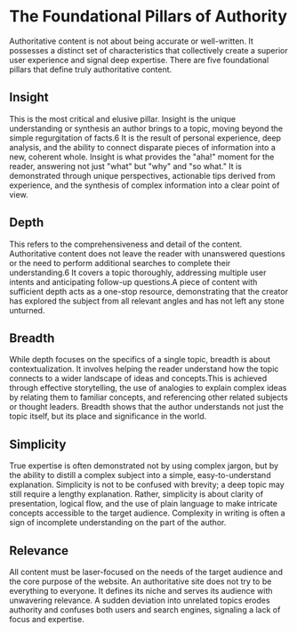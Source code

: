 # The Foundational Pillars of Authority

Authoritative content is not about being accurate or well-written. It possesses a distinct set of characteristics that collectively create a superior user experience and signal deep expertise. There are five foundational pillars that define truly authoritative content.

## Insight

This is the most critical and elusive pillar. Insight is the unique understanding or synthesis an author brings to a topic, moving beyond the simple regurgitation of facts.6 It is the result of personal experience, deep analysis, and the ability to connect disparate pieces of information into a new, coherent whole. Insight is what provides the "aha!" moment for the reader, answering not just "what" but "why" and "so what." It is demonstrated through unique perspectives, actionable tips derived from experience, and the synthesis of complex information into a clear point of view.

## Depth

This refers to the comprehensiveness and detail of the content. Authoritative content does not leave the reader with unanswered questions or the need to perform additional searches to complete their understanding.6 It covers a topic thoroughly, addressing multiple user intents and anticipating follow-up questions.A piece of content with sufficient depth acts as a one-stop resource, demonstrating that the creator has explored the subject from all relevant angles and has not left any stone unturned.

## Breadth

While depth focuses on the specifics of a single topic, breadth is about contextualization. It involves helping the reader understand how the topic connects to a wider landscape of ideas and concepts.This is achieved through effective storytelling, the use of analogies to explain complex ideas by relating them to familiar concepts, and referencing other related subjects or thought leaders. Breadth shows that the author understands not just the topic itself, but its place and significance in the world.

## Simplicity

True expertise is often demonstrated not by using complex jargon, but by the ability to distill a complex subject into a simple, easy-to-understand explanation. Simplicity is not to be confused with brevity; a deep topic may still require a lengthy explanation. Rather, simplicity is about clarity of presentation, logical flow, and the use of plain language to make intricate concepts accessible to the target audience. Complexity in writing is often a sign of incomplete understanding on the part of the author.

## Relevance

All content must be laser-focused on the needs of the target audience and the core purpose of the website. An authoritative site does not try to be everything to everyone. It defines its niche and serves its audience with unwavering relevance. A sudden deviation into unrelated topics erodes authority and confuses both users and search engines, signaling a lack of focus and expertise.
